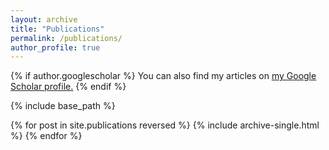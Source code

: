 ```yaml
---
layout: archive
title: "Publications"
permalink: /publications/
author_profile: true
---
```


{% if author.googlescholar %}
  You can also find my articles on  <u><a href="{{author.googlescholar}}">my Google Scholar profile</a>.</u>
{% endif %}

{% include base_path %}

{% for post in site.publications reversed %}
  {% include archive-single.html %}
{% endfor %}
